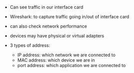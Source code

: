 - Can see traffic in our interface card
- Wireshark: to capture traffic going in/out of interface card
- can also check network performance

- devices may have physical or virtual adapters

- 3 types of address:
	- IP address: which network we are connected to
	- MAC address: which device we are in
	- port address: which application we are connected to